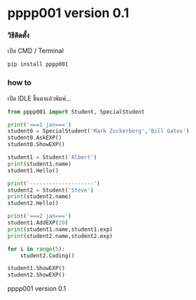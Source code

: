 # pppp001 version 0.1

### วิธีติดตั้ง

เปิด CMD / Terminal

```python
pip install pppp001
```

### how to 

เปิด IDLE ขึ้นมาแล้วพิมพ์...

```python
from pppp001 import Student, SpecialStudent

print('===1 jan===')
student0 = SpecialStudent('Mark Zuckerberg','Bill Gates')
student0.AskEXP()
student0.ShowEXP()

student1 = Student('Albert')
print(student1.name)
student1.Hello()

print('--------------------')
student2 = Student('Steve')
print(student2.name)
student2.Hello()

print('===2 jan===')
student1.AddEXP(20)
print(student1.name,student1.exp)
print(student2.name,student2.exp)

for i in range(5):
	student2.Coding()

student1.ShowEXP()	
student2.ShowEXP()		
```

pppp001 version 0.1